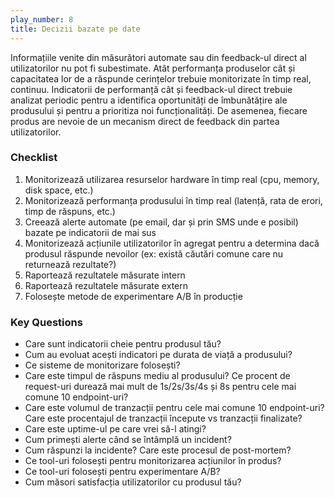 ```yaml
--- 
play_number: 8
title: Decizii bazate pe date
---
```


Informațiile venite din măsurători automate sau din feedback-ul direct al utilizatorilor nu pot fi subestimate. Atât performanța produselor cât și capacitatea lor de a răspunde cerințelor trebuie monitorizate în timp real, continuu. Indicatorii de performanță cât și feedback-ul direct trebuie analizat periodic pentru a identifica oportunități de îmbunătățire ale produsului și pentru a prioritiza noi funcționalități. De asemenea, fiecare produs are nevoie de un mecanism direct de feedback din partea utilizatorilor.

### Checklist
1. Monitorizează utilizarea resurselor hardware în timp real (cpu, memory, disk space, etc.)
2. Monitorizează performanța produsului în timp real (latență, rata de erori, timp de răspuns, etc.)
3. Creează alerte automate (pe email, dar și prin SMS unde e posibil) bazate pe indicatorii de mai sus
4. Monitorizează acțiunile utilizatorilor în agregat pentru a determina dacă produsul răspunde nevoilor (ex: există căutări comune care nu returnează rezultate?)
5. Raportează rezultatele măsurate intern
6. Raportează rezultatele măsurate extern
7. Folosește metode de experimentare A/B în producție

### Key Questions
- Care sunt indicatorii cheie pentru produsul tău?
- Cum au evoluat acești indicatori pe durata de viață a produsului?
- Ce sisteme de monitorizare folosești?
- Care este timpul de răspuns mediu al produsului? Ce procent de request-uri durează mai mult de 1s/2s/3s/4s și 8s pentru cele mai comune 10 endpoint-uri?
- Care este volumul de tranzacții pentru cele mai comune 10 endpoint-uri? Care este procentajul de tranzacții începute vs tranzacții finalizate?
- Care este uptime-ul pe care vrei să-l atingi? 
- Cum primești alerte când se întâmplă un incident?
- Cum răspunzi la incidente? Care este procesul de post-mortem?
- Ce tool-uri folosești pentru monitorizarea acțiunilor în produs?
- Ce tool-uri folosești pentru experimentare A/B?
- Cum măsori satisfacția utilizatorilor cu produsul tău? 

